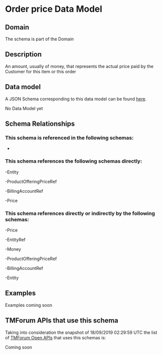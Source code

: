 # Order price Data Model

## Domain

The  schema is part of the  Domain

## Description

An amount, usually of money, that represents the actual price paid by the Customer for this item or this order

## Data model

A JSON Schema corresponding to this data model can be found
[here](https://github.com/tmforum-rand/schemas/blob/master/Customer/OrderPrice.schema.json).

No Data Model yet

## Schema Relationships

### This schema is referenced in the following schemas:

-

### This schema references the following schemas directly:

-Entity

-ProductOfferingPriceRef

-BillingAccountRef

-Price

### This schema references directly or indirectly by the following schemas:

-Price

-EntityRef

-Money

-ProductOfferingPriceRef

-BillingAccountRef

-Entity



## Examples

Examples coming soon

## TMForum APIs that use this schema

Taking into consideration the snapshot of 18/09/2019 02:29:59 UTC the list of [TMForum Open APIs](https://www.tmforum.org/open-apis/) that uses this schemas is:

Coming soon